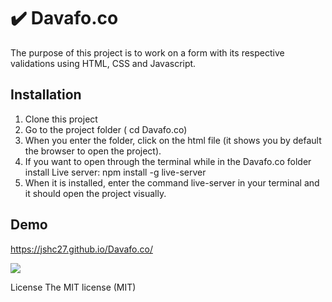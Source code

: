 # :heavy_check_mark: Davafo.co  

The purpose of this project is to work on a form with its respective validations using HTML, CSS and Javascript.

## Installation

1. Clone this project
2. Go to the project folder ( cd Davafo.co)
3. When you enter the folder, click on the html file (it shows you by default the browser to open the project).
4. If you want to open through the terminal while in the Davafo.co folder install Live server: npm install -g live-server
5. When it is installed, enter the command live-server in your terminal and it should open the project visually.

## Demo

https://jshc27.github.io/Davafo.co/

<img src="https://user-images.githubusercontent.com/56690309/126931625-7d99942b-0ec1-4a5a-bc26-753acbeb9372.jpeg">

License
The MIT license (MIT)
